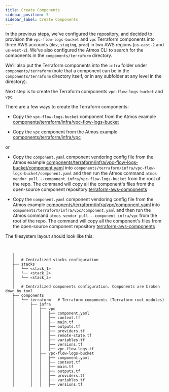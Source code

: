 ```yaml
---
title: Create Components
sidebar_position: 5
sidebar_label: Create Components
---
```


In the previous steps, we've configured the repository, and decided to provision the `vpc-flow-logs-bucket` and `vpc` Terraform
components into three AWS accounts (`dev`, `staging`, `prod`) in two AWS regions (`us-east-2` and `us-west-2`). We've also configured the Atmos CLI to
search for the components in the `components/terraform` directory.

We'll also put the Terraform components into the `infra` folder under `components/terraform` (note that a component can be in
the `components/terraform` directory itself, or in any subfolder at any level in the directory).

Next step is to create the Terraform components `vpc-flow-logs-bucket` and `vpc`.

There are a few ways to create the Terraform components:

- Copy the `vpc-flow-logs-bucket` component from the Atmos
  example [components/terraform/infra/vpc-flow-logs-bucket](https://github.com/cloudposse/atmos/tree/master/examples/complete/components/terraform/infra/vpc-flow-logs-bucket)

- Copy the `vpc` component from the Atmos
  example [components/terraform/infra/vpc](https://github.com/cloudposse/atmos/tree/master/examples/complete/components/terraform/infra/vpc)

or

- Copy the `component.yaml` component vendoring config file from the Atmos
  example [components/terraform/infra/vpc-flow-logs-bucket/component.yaml](https://github.com/cloudposse/atmos/blob/master/examples/complete/components/terraform/infra/vpc-flow-logs-bucket/component.yaml)
  into `components/terraform/infra/vpc-flow-logs-bucket/component.yaml` and then run the Atmos
  command `atmos vendor pull --component infra/vpc-flow-logs-bucket` from
  the root of the repo. The command will copy all the component's files from the open-source component
  repository [terraform-aws-components](https://github.com/cloudposse/terraform-aws-components/tree/master/modules/vpc-flow-logs-bucket)

- Copy the `component.yaml` component vendoring config file from the Atmos
  example [components/terraform/infra/vpc/component.yaml](https://github.com/cloudposse/atmos/blob/master/examples/complete/components/terraform/infra/vpc/component.yaml)
  into `components/terraform/infra/vpc/component.yaml` and then run the Atmos command `atmos vendor pull --component infra/vpc` from
  the root of the repo. The command will copy all the component's files from the open-source component
  repository [terraform-aws-components](https://github.com/cloudposse/terraform-aws-components/tree/master/modules/vpc)

The filesystem layout should look like this:

<br/>

```console
   │  
   │   # Centralized stacks configuration
   ├── stacks
   │   └── <stack_1>
   │   └── <stack_2>
   │   └── <stack_3>
   │  
   │   # Centralized components configuration. Components are broken down by tool
   ├── components
   │   └── terraform   # Terraform components (Terraform root modules)
   |       ├── infra
   │       │   ├── vpc
   │       │   │   ├── component.yaml
   │       │   │   ├── context.tf
   │       │   │   ├── main.tf
   │       │   │   ├── outputs.tf
   │       │   │   ├── providers.tf
   │       │   │   ├── remote-state.tf
   │       │   │   ├── variables.tf
   │       │   │   ├── versions.tf
   │       │   │   ├── vpc-flow-logs.tf
   │       │   ├── vpc-flow-logs-bucket
   │       │   │   ├── component.yaml
   │       │   │   ├── context.tf
   │       │   │   ├── main.tf
   │       │   │   ├── outputs.tf
   │       │   │   ├── providers.tf
   │       │   │   ├── variables.tf
   │       │   │   ├── versions.tf
```
